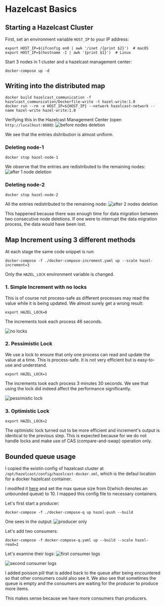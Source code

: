 # Hazelcast Basics

## Starting a Hazelcast Cluster

First, set an environment variable `HOST_IP` to your IP address:

```shell
export HOST_IP=$(ifconfig en0 | awk '/inet /{print $2}')  # macOS
export HOST_IP=$(hostname -I | awk '{print $1}')  # Linux
```

Start $3$ nodes in $1$ cluster and a hazelcast management center:

```shell
docker-compose up -d
```

## Writing into the distributed map

```shell
docker build hazelcast_communication -f hazelcast_communication/Dockerfile-write -t hazel-write:1.0
docker run --rm -e HOST_IP=${HOST_IP} --network hazelcast-network --name hazel-write hazel-write:1.0
```

Verifying this in the Hazelcast Management Center (open `http://localhost:8080`):
![before nodes deletion](./media/1000_entries.png)

We see that the entries dsitribution is almost uniform.

### Deleting node-1

```shell
docker stop hazel-node-1
```

We observe that the entries are redistributed to the remaining nodes:
![after 1 node deletion](./media/after_1_node_deletion.png)

### Deleting node-2

```shell
docker stop hazel-node-2
```

All the entries redistributed to the remaining node:
![after 2 nodes deletion](./media/after_2_nodes_deletion.png)

This happened because there was enough time for data migration between two consecutive node deletions. If one were to interrupt the data migration process, the data would have been lost.

## Map Increment using $3$ different methods

At each stage the same code snippet is run:

```shell
docker-compose -f ./docker-compose-increment.yaml up --scale hazel-increment=3
```

Only the `HAZEL_LOCK` environment variable is changed.

### $1$. Simple Increment with no locks

This is of course not process-safe as different processes may read the value while it is being updated. We almost surely get a wrong result:

```shell
export HAZEL_LOCK=0
```

The increments took each process $46$ seconds.

![no locks](./media/no_locks.png)

### 2. Pessimistic Lock

We use a lock to ensure that only one process can read and update the value at a time. This is process-safe. It is not very efficient but is easy-to-use and understand.

```shell
export HAZEL_LOCK=1
```

The increments took each process $3$ minutes $30$ seconds. We see that using the lock did indeed affect the performance significantly.

![pessimistic lock](./media/pessimistic_lock.png)

### 3. Optimistic Lock

```shell
export HAZEL_LOCK=2
```

The optimistic lock turned out to be more efficient and increment's output is identical to the previous step. This is expected because for we do not handle locks and make use of CAS (compare-and-swap) operation only.

## Bounded queue usage

I copied the existin config of hazelcast cluster at `/opt/hazelcast/config/hazelcast-docker.xml`, which is the defaul location for a docker hazelcast container.

I modifed it [here](./hazelcast.xml#L213) and set the max queue size from $0$(which denotes an unbounded queue) to $10$.
I mapped this config file to necessary containers.

Let's first start a producer:

```shell
docker-compose -f ./docker-compose-q up hazel-push --build
```

One sees in the output:
![producer only](./media/producer_only.png)

Let's add two consumers:

```shell
docker-compose -f docker-compose-q.yaml up --build --scale hazel-read=2
```

Let's examine their logs:
![first consumer logs](./media/first-consumer-logs.png)

![second consumer logs](./media/second-consumer-logs.png)

I added poisson pill that is added back to the queue after being encountered so that other consumers could also see it.
We also see that sometimes the queue is empty and the consumers are waiting for the producer to produce more items.

This makes sense because we have more consumers than producers.
